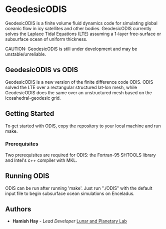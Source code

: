 # GeodesicODIS
GeodesicODIS is a finite volume fluid dynamics code for simulating global oceanic 
flow in icy satellites and other bodies. GeodesicODIS currently solves the Laplace 
Tidal Equations (LTE) assuming a 1-layer free-surface or subsurface ocean of uniform thickness. 

CAUTION: GeodesicODIS is still under development and may be 
unstable/unreliable.

## GeodesicODIS vs ODIS
GeodesicODIS is a new version of the finite difference code ODIS. ODIS solved the LTE 
over a rectangular structured lat-lon mesh, while GeodesicODIS does the same over an 
unstructured mesh based on the icosahedral-geodesic grid.

## Getting Started
To get started with ODIS, copy the repository to your local machine and run make.

### Prerequisites
Two prerequisites are required for ODIS: the Fortran-95 SHTOOLS library and Intel's 
c++ compiler with MKL.

## Running ODIS
ODIS can be run after running 'make'. Just run "./ODIS" with the default input file 
to begin subsurface ocean simulations on Enceladus.

## Authors
* **Hamish Hay** - *Lead Developer* [Lunar and Planetary 
Lab](https://www.lpl.arizona.edu/graduate/students/hamish-hay)
